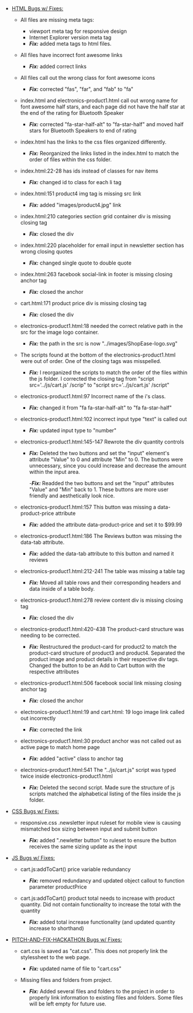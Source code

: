 - <ins>HTML Bugs w/ Fixes:</ins>

  - All files are missing meta tags:

    - viewport meta tag for responsive design
    - Internet Explorer version meta tag
    - **_Fix:_** added meta tags to html files.

  - All files have incorrect font awesome links

    - **_Fix:_** added correct links

  - All files call out the wrong class for font awesome icons

    - **_Fix:_** corrected "fas", "far", and "fab" to "fa"

  - index.html and electronics-product1.html call out wrong name for font awesome half
    stars, and each page did not have the half star at the end of the rating for
    Bluetooth Speaker

    - **_Fix:_** corrected "fa-star-half-alt" to "fa-star-half" and moved half
      stars for Bluetooth Speakers to end of rating

  - index.html has the links to the css files organized differently.

    - **_Fix:_** Reorganized the links listed in the index.html to match the order of files within the css folder.

  - index.html:22-28 has ids instead of classes for nav items

    - **_Fix:_** changed id to class for each li tag

  - index.html:151 product4 img tag is missing src link

    - **_Fix:_** added "images/product4.jpg" link

  - index.html:210 categories section grid container div is missing closing tag

    - **_Fix:_** closed the div

  - index.html:220 placeholder for email input in newsletter section has wrong
    closing quotes

    - **_Fix:_** changed single quote to double quote

  - index.html:263 facebook social-link in footer is missing closing anchor tag

    - **_Fix:_** closed the anchor

  - cart.html:171 product price div is missing closing tag

    - **_Fix:_** closed the div

  - electronics-product1.html:18 needed the correct relative path in the src for the image logo container.

    - **_Fix:_** the path in the src is now "../images/ShopEase-logo.svg"

  - The scripts found at the bottom of the electronics-product1.html were out of order. One of the closing tags was misspelled.

    - **_Fix:_** I reorganized the scripts to match the order of the files within the js folder. I corrected the closing tag from "script src='../js/cart.js' /scrip" to "script src='../js/cart.js' /script"

  - electronics-product1.html:97 Incorrect name of the i's class.

    - **_Fix:_** changed it from "fa fa-star-half-alt" to "fa fa-star-half"

  - electronics-product1.html:102 incorrect input type "text" is called out

    - **_Fix:_** updated input type to "number"

  - electronics-product1.html:145-147 Rewrote the div quantity controls

    - **_Fix:_** Deleted the two buttons and set the "input" element's attribute "Value" to 0 and attribute "Min" to 0. The buttons were unnecessary, since you could increase and decrease the amount within the input area.

      -**_Fix:_** Readded the two buttons and set the "input" attributes "Value" and "Min" back to 1. These buttons are more user friendly and aesthetically look nice.

  - electronics-product1.html:157 This button was missing a data-product-price attribute

    - **_Fix:_** added the attribute data-product-price and set it to $99.99

  - electronics-product1.html:186 The Reviews button was missing the data-tab attribute.

    - **_Fix:_** added the data-tab attribute to this button and named it reviews

  - electronics-product1.html:212-241 The table was missing a table tag

    - **_Fix:_** Moved all table rows and their corresponding headers and data inside of a table body.

  - electronics-product1.html:278 review content div is missing closing tag

    - **_Fix:_** closed the div

  - electronics-product1.html:420-438 The product-card structure was needing to be corrected.

    - **_Fix:_** Restructured the product-card for product2 to match the product-card structure of product3 and product4. Separated the product image and product details in their respective div tags. Changed the button to be an Add to Cart button with the respective attributes

  - electronics-product1.html:506 facebook social link missing closing anchor tag

    - **_Fix:_** closed the anchor

  - electronics-product1.html:19 and cart.html: 19 logo image link called out
    incorrectly

    - **_Fix:_** corrected the link

  - electronics-product1.html:30 product anchor was not called out as active page to
    match home page

    - **_Fix:_** added "active" class to anchor tag

  - electronics-product1.html:541 The "../js/cart.js" script was typed twice inside electronics-product1.html

    - **_Fix:_** Deleted the second script. Made sure the structure of js scripts matched the alphabetical listing of the files inside the js folder.

- <ins>CSS Bugs w/ Fixes:</ins>

  - responsive.css .newsletter input ruleset for mobile view is causing
    mismatched box sizing between input and submit button

    - **_Fix:_** added ".newletter button" to ruleset to ensure the button
      receives the same sizing update as the input

- <ins>JS Bugs w/ Fixes:</ins>

  - cart.js:addToCart() price variable redundancy

    - **_Fix:_** removed redundancy and updated object callout to function
      parameter productPrice

  - cart.js:addToCart() product total needs to increase with product quantity.
    Did not contain functionality to increase the total with the quantity

    - **_Fix:_** added total increase functionality (and updated quantity
      increase to shorthand)

- <ins>PITCH-AND-FIX-HACKATHON Bugs w/ Fixes:</ins>

  - cart.css is saved as "cat.css". This does not properly link the stylessheet to the web page.

    - **_Fix:_** updated name of file to "cart.css"

  - Missing files and folders from project.

    - **_Fix:_** Added several files and folders to the project in order to properly link information to existing files and folders. Some files will be left empty for future use.
